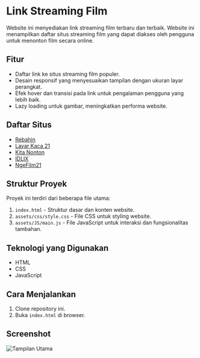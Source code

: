 # Link Streaming Film

Website ini menyediakan link streaming film terbaru dan terbaik. Website ini menampilkan daftar situs streaming film yang dapat diakses oleh pengguna untuk menonton film secara online.

## Fitur

- Daftar link ke situs streaming film populer.
- Desain responsif yang menyesuaikan tampilan dengan ukuran layar perangkat.
- Efek hover dan transisi pada link untuk pengalaman pengguna yang lebih baik.
- Lazy loading untuk gambar, meningkatkan performa website.

## Daftar Situs

- [Rebahin](http://179.43.163.50/)
- [Layar Kaca 21](https://D21.Fun/)
- [Kita Nonton](http://124.150.139.91/)
- [IDLIX](https://tv.idlixofficial.net/)
- [NgeFilm21](https://ngefilm21.pw/)

## Struktur Proyek

Proyek ini terdiri dari beberapa file utama:

1. `index.html` - Struktur dasar dan konten website.
2. `assets/css/style.css` - File CSS untuk styling website.
3. `assets/JS/main.js` - File JavaScript untuk interaksi dan fungsionalitas tambahan.

## Teknologi yang Digunakan

- HTML
- CSS
- JavaScript

## Cara Menjalankan

1. Clone repository ini.
2. Buka `index.html` di browser.

## Screenshot

![Tampilan Utama](preview/preview.jpg)